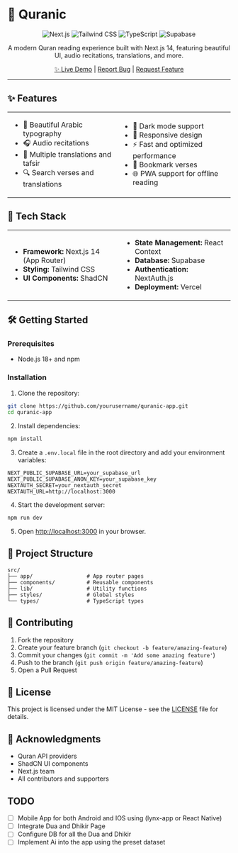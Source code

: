 # 📖 Quranic

<div align="center">

![Next.js](https://img.shields.io/badge/Next.js%2014-black?style=for-the-badge&logo=next.js&logoColor=white)
![Tailwind CSS](https://img.shields.io/badge/Tailwind%20CSS-38B2AC?style=for-the-badge&logo=tailwind-css&logoColor=white)
![TypeScript](https://img.shields.io/badge/TypeScript-007ACC?style=for-the-badge&logo=typescript&logoColor=white)
![Supabase](https://img.shields.io/badge/Supabase-3ECF8E?style=for-the-badge&logo=supabase&logoColor=white)

A modern Quran reading experience built with Next.js 14, featuring beautiful UI, audio recitations, translations, and more.

[✨ Live Demo](https://quranic-app.pages.dev/) | [Report Bug](https://github.com/yourusername/quranic-app/issues) | [Request Feature](https://github.com/yourusername/quranic-app/issues)

</div>

---

## ✨ Features

<table>
  <tr>
    <td>
      <ul>
        <li>📖 Beautiful Arabic typography</li>
        <li>🎧 Audio recitations</li>
        <li>📝 Multiple translations and tafsir</li>
        <li>🔍 Search verses and translations</li>
      </ul>
    </td>
    <td>
      <ul>
        <li>🌙 Dark mode support</li>
        <li>📱 Responsive design</li>
        <li>⚡ Fast and optimized performance</li>
        <li>📌 Bookmark verses</li>
        <li>🌐 PWA support for offline reading</li>
      </ul>
    </td>
  </tr>
</table>

## 🚀 Tech Stack

<table>
  <tr>
    <td>
      <ul>
        <li><b>Framework:</b> Next.js 14 (App Router)</li>
        <li><b>Styling:</b> Tailwind CSS</li>
        <li><b>UI Components:</b> ShadCN</li>
      </ul>
    </td>
    <td>
      <ul>
        <li><b>State Management:</b> React Context</li>
        <li><b>Database:</b> Supabase</li>
        <li><b>Authentication:</b> NextAuth.js</li>
        <li><b>Deployment:</b> Vercel</li>
      </ul>
    </td>
  </tr>
</table>

## 🛠️ Getting Started

### Prerequisites

- Node.js 18+ and npm

### Installation

1. Clone the repository:
```bash
git clone https://github.com/yourusername/quranic-app.git
cd quranic-app
```

2. Install dependencies:
```bash
npm install
```

3. Create a `.env.local` file in the root directory and add your environment variables:
```env
NEXT_PUBLIC_SUPABASE_URL=your_supabase_url
NEXT_PUBLIC_SUPABASE_ANON_KEY=your_supabase_key
NEXTAUTH_SECRET=your_nextauth_secret
NEXTAUTH_URL=http://localhost:3000
```

4. Start the development server:
```bash
npm run dev
```

5. Open [http://localhost:3000](http://localhost:3000) in your browser.

## 📁 Project Structure

```
src/
├── app/                 # App router pages
├── components/          # Reusable components
├── lib/                 # Utility functions
├── styles/              # Global styles
└── types/               # TypeScript types
```

## 🤝 Contributing

1. Fork the repository
2. Create your feature branch (`git checkout -b feature/amazing-feature`)
3. Commit your changes (`git commit -m 'Add some amazing feature'`)
4. Push to the branch (`git push origin feature/amazing-feature`)
5. Open a Pull Request

## 📝 License

This project is licensed under the MIT License - see the [LICENSE](LICENSE) file for details.

## 🙏 Acknowledgments

- Quran API providers
- ShadCN UI components
- Next.js team
- All contributors and supporters

## TODO 
- [ ] Mobile App for both Android and IOS using (lynx-app or React Native)
- [ ] Integrate Dua and Dhikir Page 
- [ ] Configure DB for all the Dua and Dhikir 
- [ ] Implement Ai into the app using the preset dataset 